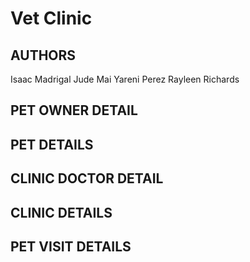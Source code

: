 # Vet Clinic

## AUTHORS
Isaac Madrigal
Jude Mai
Yareni Perez
Rayleen Richards

## PET OWNER DETAIL

## PET DETAILS

## CLINIC DOCTOR DETAIL

## CLINIC DETAILS

## PET VISIT DETAILS
